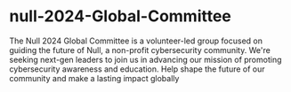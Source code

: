 # null-2024-Global-Committee
The Null 2024 Global Committee is a volunteer-led group focused on guiding the future of Null, a non-profit cybersecurity community. We're seeking next-gen leaders to join us in advancing our mission of promoting cybersecurity awareness and education. Help shape the future of our community and make a lasting impact globally
